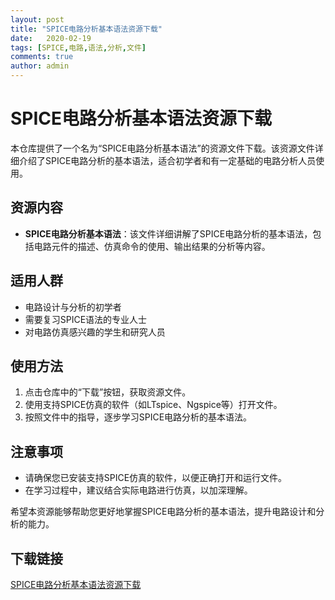 ```yaml
---
layout: post
title: "SPICE电路分析基本语法资源下载"
date:   2020-02-19
tags: [SPICE,电路,语法,分析,文件]
comments: true
author: admin
---
```

# SPICE电路分析基本语法资源下载

本仓库提供了一个名为“SPICE电路分析基本语法”的资源文件下载。该资源文件详细介绍了SPICE电路分析的基本语法，适合初学者和有一定基础的电路分析人员使用。

## 资源内容

- **SPICE电路分析基本语法**：该文件详细讲解了SPICE电路分析的基本语法，包括电路元件的描述、仿真命令的使用、输出结果的分析等内容。

## 适用人群

- 电路设计与分析的初学者
- 需要复习SPICE语法的专业人士
- 对电路仿真感兴趣的学生和研究人员

## 使用方法

1. 点击仓库中的“下载”按钮，获取资源文件。
2. 使用支持SPICE仿真的软件（如LTspice、Ngspice等）打开文件。
3. 按照文件中的指导，逐步学习SPICE电路分析的基本语法。

## 注意事项

- 请确保您已安装支持SPICE仿真的软件，以便正确打开和运行文件。
- 在学习过程中，建议结合实际电路进行仿真，以加深理解。

希望本资源能够帮助您更好地掌握SPICE电路分析的基本语法，提升电路设计和分析的能力。

## 下载链接

[SPICE电路分析基本语法资源下载](https://pan.quark.cn/s/804749a9702c)